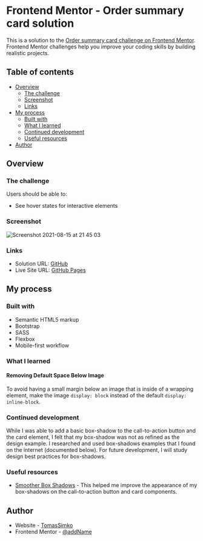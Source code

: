 # Frontend Mentor - Order summary card solution

This is a solution to the [Order summary card challenge on Frontend Mentor](https://www.frontendmentor.io/challenges/order-summary-component-QlPmajDUj). Frontend Mentor challenges help you improve your coding skills by building realistic projects. 

## Table of contents

- [Overview](#overview)
  - [The challenge](#the-challenge)
  - [Screenshot](#screenshot)
  - [Links](#links)
- [My process](#my-process)
  - [Built with](#built-with)
  - [What I learned](#what-i-learned)
  - [Continued development](#continued-development)
  - [Useful resources](#useful-resources)
- [Author](#author)

## Overview

### The challenge

Users should be able to:

- See hover states for interactive elements

### Screenshot

![Screenshot 2021-08-15 at 21 45 03](https://user-images.githubusercontent.com/72190589/129490681-533ce60e-e67c-4585-bad5-1ae4971afa2d.png)
![]()

### Links

- Solution URL: [GitHub](https://github.com/TomassSimko/fem-order-summary-component)
- Live Site URL: [GitHub Pages]()

## My process

### Built with

- Semantic HTML5 markup
- Bootstrap
- SASS
- Flexbox
- Mobile-first workflow

### What I learned

#### Removing Default Space Below Image

To avoid having a small margin below an image that is inside of a wrapping element, make the image `display: block` instead of the default `display: inline-block`.

### Continued development

While I was able to add a basic box-shadow to the call-to-action button and the card element, I felt that my box-shadow was not as refined as the design example. I researched and used box-shadows examples that I found on the internet (documented below). For future development, I will study design best practices for box-shadows.

### Useful resources

- [Smoother Box Shadows](https://tobiasahlin.com/blog/layered-smooth-box-shadows/) - This helped me improve the appearance of my box-shadows on the call-to-action button and card components.

## Author

- Website - [TomasSimko]()
- Frontend Mentor - [@addName]()
